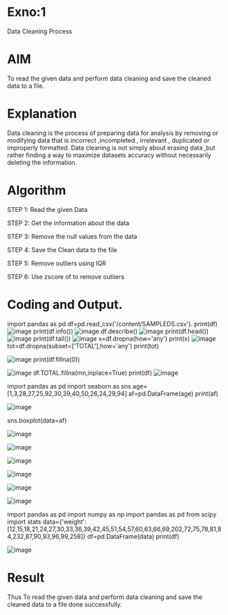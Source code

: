 # Exno:1
Data Cleaning Process

# AIM
To read the given data and perform data cleaning and save the cleaned data to a file.

# Explanation
Data cleaning is the process of preparing data for analysis by removing or modifying data that is incorrect ,incompleted , irrelevant , duplicated or improperly formatted. Data cleaning is not simply about erasing data ,but rather finding a way to maximize datasets accuracy without necessarily deleting the information.

# Algorithm
STEP 1: Read the given Data

STEP 2: Get the information about the data

STEP 3: Remove the null values from the data

STEP 4: Save the Clean data to the file

STEP 5: Remove outliers using IQR

STEP 6: Use zscore of to remove outliers

# Coding and Output.
import pandas as pd
df=pd.read_csv('/content/SAMPLEDS.csv').
print(df)     
![image](https://github.com/vinodhini-17/exno1/assets/145742741/fc3169cd-c318-4b2b-a31e-854e53fc2643)
print(df.info())
![image](https://github.com/vinodhini-17/exno1/assets/145742741/3f4500b2-69c6-48e4-96cf-798b29c90922)
df.describe()
![image](https://github.com/vinodhini-17/exno1/assets/145742741/9ae9faff-23da-4a71-953f-dee77c9a016d)
print(df.head())
![image](https://github.com/vinodhini-17/exno1/assets/145742741/e9e92aea-055d-482c-adc3-cf54998f9738)
print(df.tail())
![image](https://github.com/vinodhini-17/exno1/assets/145742741/31bfb578-1e48-4353-bf59-a10280c6d030)
x=df.dropna(how='any')
print(x)
![image](https://github.com/vinodhini-17/exno1/assets/145742741/b53447eb-e839-4ee5-bf61-91fa4001522a)
tot=df.dropna(subset=['TOTAL'],how='any')
print(tot)

![image](https://github.com/vinodhini-17/exno1/assets/145742741/2f9e3890-69df-470a-8123-817fb8ba405f)
print(df.fillna(0))

![image](https://github.com/vinodhini-17/exno1/assets/145742741/ba828a0c-6530-4e2b-9cc3-a214fef93da7)
df.TOTAL.fillna(mn,inplace=True)
print(df)
![image](https://github.com/vinodhini-17/exno1/assets/145742741/782a2409-865b-488a-8b95-d653f9ca0209)

import pandas as pd
import seaborn as sns
age=[1,3,28,27,25,92,30,39,40,50,26,24,29,94]
af=pd.DataFrame(age)
print(af)

![image](https://github.com/vinodhini-17/exno1/assets/145742741/187ac048-bd12-4dbf-b1ca-38c0126a0195)

sns.boxplot(data=af)

![image](https://github.com/vinodhini-17/exno1/assets/145742741/503018cb-5c20-425a-b2a0-2c61c52bbd52)


![image](https://github.com/vinodhini-17/exno1/assets/145742741/0e1a1c21-1481-414c-b00e-584f92ed9925)

![image](https://github.com/vinodhini-17/exno1/assets/145742741/5b3b56d2-9357-47f7-93f3-ec0a7bd38cb4)

![image](https://github.com/vinodhini-17/exno1/assets/145742741/eca352c3-e1a9-48d1-b36d-9539f19be5c7)

![image](https://github.com/vinodhini-17/exno1/assets/145742741/760f07d7-eedd-43ae-b019-0e2e817039cf)


![image](https://github.com/vinodhini-17/exno1/assets/145742741/fe393ccf-386f-44ef-af21-24f467e72c1b)




import pandas as pd
import numpy as np
import pandas as pd
from scipy import stats
data={'weight':[12,15,18,21,24,27,30,33,36,39,42,45,51,54,57,60,63,66,69,202,72,75,78,81,84,232,87,90,93,96,99,258]}
df=pd.DataFrame(data)
print(df)

![image](https://github.com/vinodhini-17/exno1/assets/145742741/608b34dc-2d9e-49c9-a5b1-52a54e69fec9)

# Result
Thus To read the given data and perform data cleaning and save the cleaned data to a file done successfully.

